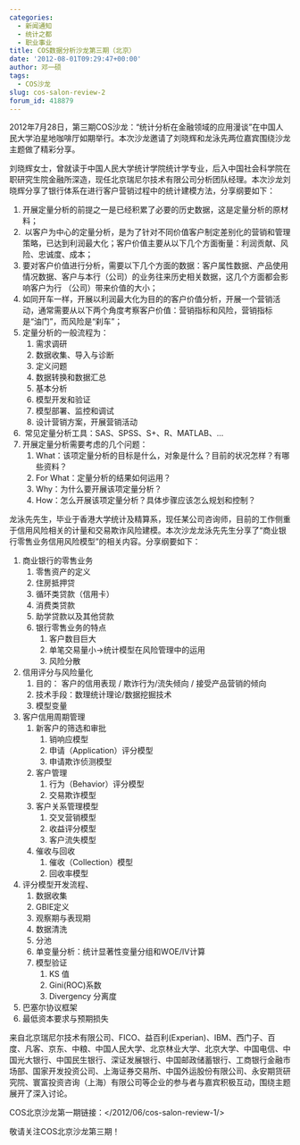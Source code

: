 ```yaml
---
categories:
  - 新闻通知
  - 统计之都
  - 职业事业
title: COS数据分析沙龙第三期（北京）
date: '2012-08-01T09:29:47+00:00'
author: 邓一硕
tags:
  - COS沙龙
slug: cos-salon-review-2
forum_id: 418879
---
```


2012年7月28日，第三期COS沙龙：“统计分析在金融领域的应用漫谈”在中国人民大学泊星地咖啡厅如期举行。本次沙龙邀请了刘晓辉和龙泳先两位嘉宾围绕沙龙主题做了精彩分享。

刘晓辉女士，曾就读于中国人民大学统计学院统计学专业，后入中国社会科学院在职研究生院金融所深造，现任北京瑞尼尔技术有限公司分析团队经理。本次沙龙刘晓辉分享了银行体系在进行客户营销过程中的统计建模方法，分享纲要如下：

1. 开展定量分析的前提之一是已经积累了必要的历史数据，这是定量分析的原材料；
1.  以客户为中心的定量分析，是为了针对不同价值客户制定差别化的营销和管理策略，已达到利润最大化；客户价值主要从以下几个方面衡量：利润贡献、风险、忠诚度、成本；
1. 要对客户价值进行分析，需要以下几个方面的数据：客户属性数据、产品使用情况数据、客户与本行（公司）的业务往来历史相关数据，这几个方面都会影响客户为行 （公司）带来价值的大小；
1. 如同开车一样，开展以利润最大化为目的的客户价值分析，开展一个营销活动，通常需要从以下两个角度考察客户价值：营销指标和风险，营销指标是“油门”，而风险是“刹车”；
1. 定量分析的一般流程为： 
    1. 需求调研
    1. 数据收集、导入与诊断
    1. 定义问题
    1. 数据转换和数据汇总
    1. 基本分析
    1. 模型开发和验证
    1. 模型部署、监控和调试
    1. 设计营销方案，开展营销活动
1.  常见定量分析工具：SAS、SPSS、S+、R、MATLAB、…
1. 开展定量分析需要考虑的几个问题： 
    1. What：该项定量分析的目标是什么，对象是什么？目前的状况怎样？有哪些资料？
    1. For What：定量分析的结果如何运用？
    1. Why：为什么要开展该项定量分析？
    1. How：怎么开展该项定量分析？具体步骤应该怎么规划和控制？
<!--more-->

龙泳先先生，毕业于香港大学统计及精算系，现任某公司咨询师，目前的工作侧重于信用风险相关的计量和交易欺诈风险建模。本次沙龙龙泳先先生分享了“商业银行零售业务信用风险模型”的相关内容。分享纲要如下：

1. 商业银行的零售业务 
    1. 零售资产的定义 
    1. 住房抵押贷
    1. 循环类贷款（信用卡）
    1. 消费类贷款
    1. 助学贷款以及其他贷款
    1. 银行零售业务的特点
        1. 客户数目巨大
        1. 单笔交易量小→统计模型在风险管理中的运用
        1. 风险分散
1. 信用评分与风险量化 
    1. 目的： 客户的信用表现 / 欺诈行为/流失倾向 / 接受产品营销的倾向
    1. 技术手段：数理统计理论/数据挖掘技术
    1. 模型变量
1. 客户信用周期管理 
    1. 新客户的筛选和审批 
        1. 销响应模型
        1. 申请（Application）评分模型
        1. 申请欺诈侦测模型
    1. 客户管理 
        1. 行为（Behavior）评分模型
        1. 交易欺诈模型
    1. 客户关系管理模型 
        1. 交叉营销模型
        1. 收益评分模型
        1. 客户流失模型
    1. 催收与回收 
        1. 催收（Collection）模型
        1. 回收率模型
1. 评分模型开发流程、 
    1. 数据收集
    1. GBIE定义
    1. 观察期与表现期
    1. 数据清洗
    1. 分池
    1. 单变量分析：统计显著性变量分组和WOE/IV计算
    1. 模型验证 
        1. KS 值
        1. Gini(ROC)系数
        1. Divergency 分离度
1. 巴塞尔协议框架
1. 最低资本要求与预期损失

来自北京瑞尼尔技术有限公司、FICO、益百利(Experian)、IBM、西门子、百度、凡客、京东、中粮、中国人民大学、北京林业大学、北京大学、中国电信、中国光大银行、中国民生银行、深证发展银行、中国邮政储蓄银行、工商银行金融市场部、国家开发投资公司、上海证券交易所、中国外运股份有限公司、永安期货研究院、寰富投资咨询（上海）有限公司等企业的参与者与嘉宾积极互动，围绕主题展开了深入讨论。

COS北京沙龙第一期链接：</2012/06/cos-salon-review-1/>

敬请关注COS北京沙龙第三期！
